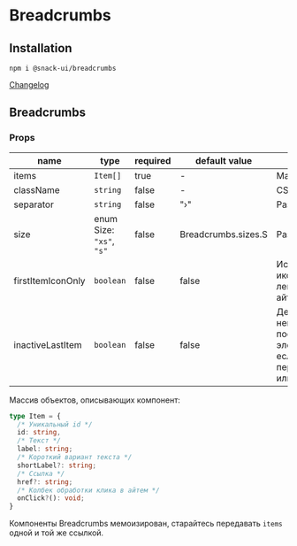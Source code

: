# Breadcrumbs

## Installation
`npm i @snack-ui/breadcrumbs`

[Changelog](./CHANGELOG.md)


[//]: DOCUMENTATION_SECTION_START
[//]: THIS_SECTION_IS_AUTOGENERATED_PLEASE_DONT_EDIT_IT
## Breadcrumbs

### Props
| name | type | required | default value | description |
|------|------|----------|---------------|-------------|
| items | `Item[]` | true | - | Массив айтемов |
| className | `string` | false | - | CSS-класс |
| separator | `string` | false | "›" | Разделитель |
| size | enum Size: `"xs"`, `"s"` | false | Breadcrumbs.sizes.S | Размер |
| firstItemIconOnly | `boolean` | false | false | Использовать иконку без лейбла в первом айтеме |
| inactiveLastItem | `boolean` | false | false | Делает некликабельным последний элемент, даже если для него переданы `href` или `onClick` |


[//]: DOCUMENTATION_SECTION_END

Массив объектов, описывающих компонент:
```ts
type Item = {
  /* Уникальный id */
  id: string,
  /* Текст */
  label: string;
  /* Короткий вариант текста */
  shortLabel?: string;
  /* Ссылка */
  href?: string;
  /* Колбек обработки клика в айтем */
  onClick?(): void;
}
```
Компоненты Breadcrumbs мемоизирован, старайтесь передавать `items` одной и той же ссылкой.